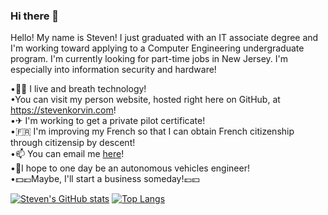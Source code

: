 ### Hi there 👋

<!--
**sjkorvin/sjkorvin** is a ✨ _special_ ✨ repository because its `README.md` (this file) appears on your GitHub profile.
-->
Hello! My name is Steven! I just graduated with an IT associate degree and I'm working toward applying to a Computer Engineering undergraduate program. I'm currently looking for part-time jobs in New Jersey. I'm especially into information security and hardware!

•👨‍💻 I live and breath technology!  
•You can visit my person website, hosted right here on GitHub, at https://stevenkorvin.com!  
•✈ I'm working to get a private pilot certificate!  
•🇫🇷 I'm improving my French so that I can obtain French citizenship through citizensip by descent!  
•📫 You can email me [here](skorvin@stevenkorvin.com)!  
•🚗I hope to one day be an autonomous vehicles engineer!  
•💵💶Maybe, I'll start a business someday!💷💴

[![Steven's GitHub stats](https://github-readme-stats.vercel.app/api?username=sjkorvin&show_icons=true&theme=tokyonight)](https://github.com/sjkorvin/github-readme-stats)
[![Top Langs](https://github-readme-stats.vercel.app/api/top-langs/?username=sjkorvin&exclude_repo=sjkorvin.github.io&theme=tokyonight)](https://github.com/sjkorvin/github-readme-stats)
